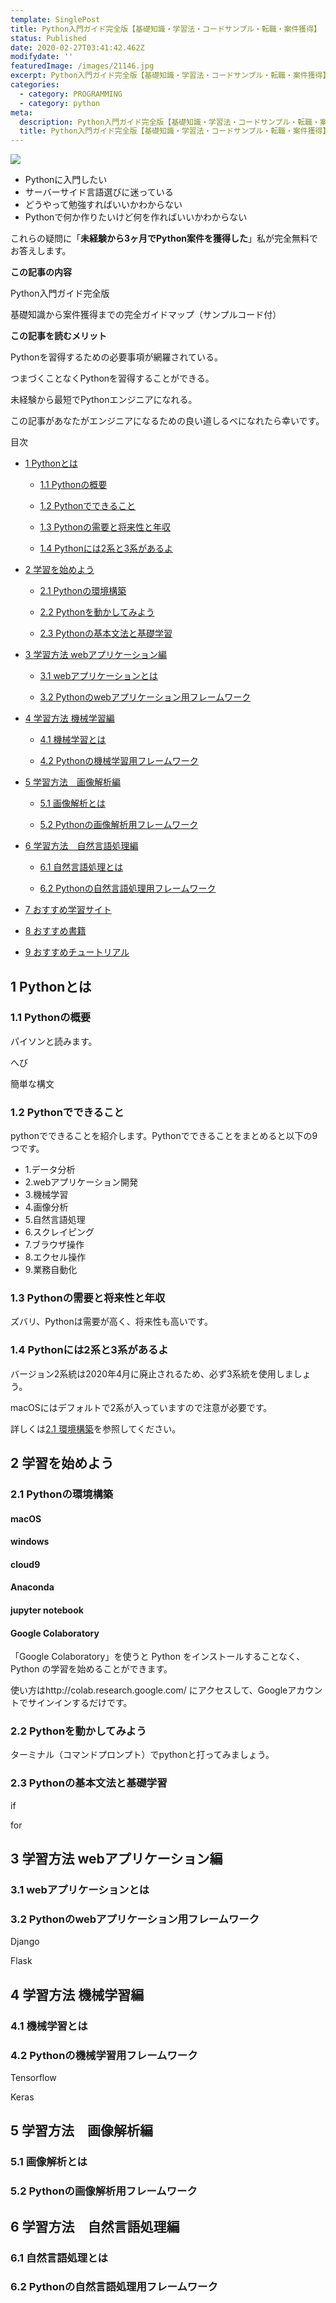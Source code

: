 ```yaml
---
template: SinglePost
title: Python入門ガイド完全版【基礎知識・学習法・コードサンプル・転職・案件獲得】
status: Published
date: 2020-02-27T03:41:42.462Z
modifydate: ''
featuredImage: /images/21146.jpg
excerpt: Python入門ガイド完全版【基礎知識・学習法・コードサンプル・転職・案件獲得】
categories:
  - category: PROGRAMMING
  - category: python
meta:
  description: Python入門ガイド完全版【基礎知識・学習法・コードサンプル・転職・案件獲得】
  title: Python入門ガイド完全版【基礎知識・学習法・コードサンプル・転職・案件獲得】
---
```

![](/images/21146.jpg)

<div class="SinglePost--List2">

<ul>

<li>Pythonに入門したい</li>

<li>サーバーサイド言語選びに迷っている</li>

<li>どうやって勉強すればいいかわからない</li>

<li>Pythonで何か作りたいけど何を作ればいいかわからない</li>

</ul>

</div>

これらの疑問に「**未経験から3ヶ月でPython案件を獲得した**」私が完全無料でお答えします。

**この記事の内容**

<div class="SinglePost--List2">

Python入門ガイド完全版

基礎知識から案件獲得までの完全ガイドマップ（サンプルコード付）

</div>

**この記事を読むメリット**

<div class="SinglePost--List2">

Pythonを習得するための必要事項が網羅されている。

つまづくことなくPythonを習得することができる。

未経験から最短でPythonエンジニアになれる。

</div>

この記事があなたがエンジニアになるための良い道しるべになれたら幸いです。

<div class="SinglePost--List">

<p>目次</p>

<ul>

<a href="#1"><li>1 Pythonとは</li></a>

<ul>

<a href="#1.1"><li>1.1 Pythonの概要</li></a>

<a href="#1.2"><li>1.2 Pythonでできること</li></a>

<a href="#1.3"><li>1.3 Pythonの需要と将来性と年収</li></a>

<a href="#1.4"><li>1.4 Pythonには2系と3系があるよ</li></a>

</ul>

<a href="#2"><li>2 学習を始めよう</li></a>

<ul>

<a href="#2.1"><li>2.1 Pythonの環境構築</li></a>

<a href="#2.2"><li>2.2 Pythonを動かしてみよう</li></a>

<a href="#2.3"><li>2.3 Pythonの基本文法と基礎学習</li></a>

</ul>

<a href="#3"><li>3 学習方法 webアプリケーション編</li></a>

<ul>

<a href="#3.1"><li>3.1 webアプリケーションとは</li></a>

<a href="#3.2"><li>3.2 Pythonのwebアプリケーション用フレームワーク</li></a>

</ul>

<a href="#4"><li>4 学習方法 機械学習編</li></a>

<ul>

<a href="#4.1"><li>4.1 機械学習とは</li></a>

<a href="#4.2"><li>4.2 Pythonの機械学習用フレームワーク</li></a>

</ul>

<a href="#5"><li>5 学習方法　画像解析編</li></a>

<ul>

<a href="#5.1"><li>5.1 画像解析とは</li></a>

<a href="#5.2"><li>5.2 Pythonの画像解析用フレームワーク</li></a>

</ul>

<a href="#6"><li>6 学習方法　自然言語処理編</li></a>

<ul>

<a href="#6.1"><li>6.1 自然言語処理とは</li></a>

<a href="#6.2"><li>6.2 Pythonの自然言語処理用フレームワーク</li></a>

</ul>

<a href="#7"><li>7 おすすめ学習サイト</li></a>

<a href="#8"><li>8 おすすめ書籍</li></a>

<a href="#9"><li>9 おすすめチュートリアル</li></a>

</ul>

</div>

<h2 id="1">1 Pythonとは</h2>

<h3 id="1.1">1.1 Pythonの概要</h3>

パイソンと読みます。

へび

簡単な構文

<h3 id="1.2">1.2 Pythonでできること</h3>

pythonでできることを紹介します。Pythonでできることをまとめると以下の9つです。

<div class="SinglePost--List2">

<ul>

<li>1.データ分析</li>

<li>2.webアプリケーション開発</li>

<li>3.機械学習</li>

<li>4.画像分析</li>

<li>5.自然言語処理</li>

<li>6.スクレイピング</li>

<li>7.ブラウザ操作</li>

<li>8.エクセル操作</li>

<li>9.業務自動化</li>

</div>

<h3 id="1.3">1.3 Pythonの需要と将来性と年収</h3>

ズバリ、Pythonは需要が高く、将来性も高いです。

<h3 id="1.4">1.4 Pythonには2系と3系があるよ</h3>

バージョン2系統は2020年4月に廃止されるため、必ず3系統を使用しましょう。

macOSにはデフォルトで2系が入っていますので注意が必要です。

詳しくは<a href="#2.1">2.1 環境構築</a>を参照してください。

<h2 id="2">2 学習を始めよう</h2>

<h3 id="2.1">2.1 Pythonの環境構築</h3>

<h4>macOS</h4>

<h4>windows</h4>

<h4>cloud9</h4>

<h4>Anaconda</h4>

<h4>jupyter notebook</h4>

<h4>Google Colaboratory</h4>

「Google Colaboratory」を使うと Python をインストールすることなく、Python の学習を始めることができます。

使い方はhttp://colab.research.google.com/ にアクセスして、Googleアカウントでサインインするだけです。

<h3 id="2.2">2.2 Pythonを動かしてみよう</h3>

ターミナル（コマンドプロンプト）でpythonと打ってみましょう。

<h3 id="2.3">2.3 Pythonの基本文法と基礎学習</h3>

if

for

<h2 id="3">3 学習方法 webアプリケーション編</h2>

<h3 id="3.1">3.1 webアプリケーションとは</h3>

<h3 id="3.2">3.2 Pythonのwebアプリケーション用フレームワーク</h3>

Django

Flask

<h2 id="4">4 学習方法 機械学習編</h2>

<h3 id="4.1">4.1 機械学習とは</h3>

<h3 id="4.2">4.2 Pythonの機械学習用フレームワーク</h3>

Tensorflow

Keras

<h2 id="5">5 学習方法　画像解析編</h2>

<h3 id="5.1">5.1 画像解析とは</h3>

<h3 id="5.2">5.2 Pythonの画像解析用フレームワーク</h3>

<h2 id="6">6 学習方法　自然言語処理編</h2>

<h3 id="6.1">6.1 自然言語処理とは</h3>

<h3 id="6.2">6.2 Pythonの自然言語処理用フレームワーク</h3>
